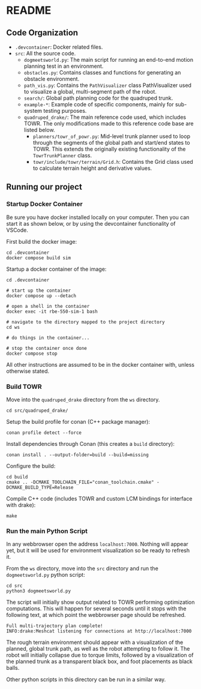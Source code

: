 # README

## Code Organization
- `.devcontainer`: Docker related files.
- `src`: All the source code.
  - `dogmeetsworld.py`: The main script for running an end-to-end motion
    planning test in an environment.
  - `obstacles.py`: Contains classes and functions for generating an obstacle environment.
  - `path_vis.py`: Contains the `PathVisualizer` class PathVisualizer used to
    visualize a global, multi-segment path of the robot.
  - `search/`: Global path planning code for the quadruped trunk.
  - `example-*`: Example code of specific components, mainly for sub-system testing purposes.
  - `quadruped_drake/`: The main reference code used, which includes TOWR. The
    only modifications made to this reference code base are listed below.
    - `planners/towr_of_powr.py`: Mid-level trunk planner used to loop through
      the segments of the global path and start/end states to TOWR. This extends
      the originally existing functionality of the `TowrTrunkPlanner` class.
    - `towr/include/towr/terrain/Grid.h`: Contains the Grid class used to
      calculate terrain height and derivative values.

## Running our project

### Startup Docker Container

Be sure you have docker installed locally on your computer. Then you can start it as shown below, or by using the devcontainer functionality of VSCode.

First build the docker image:
``` shell
cd .devcontainer
docker compose build sim
```

Startup a docker container of the image:
``` shell
cd .devcontainer

# start up the container
docker compose up --detach

# open a shell in the container
docker exec -it rbe-550-sim-1 bash

# navigate to the directory mapped to the project directory
cd ws

# do things in the container...

# stop the container once done
docker compose stop
```

All other instructions are assumed to be in the docker container with, unless otherwise stated.

### Build TOWR
Move into the `quadruped_drake` directory from the `ws` directory.

``` shell
cd src/quadruped_drake/
```

Setup the build profile for conan (C++ package manager):

``` shell
conan profile detect --force
```

Install dependencies through Conan (this creates a `build` directory):

``` shell
conan install . --output-folder=build --build=missing
```

Configure the build:
``` shell
cd build
cmake .. -DCMAKE_TOOLCHAIN_FILE="conan_toolchain.cmake" -DCMAKE_BUILD_TYPE=Release

```

Compile C\+\+ code (includes TOWR and custom LCM bindings for interface with drake):
```
make
```

### Run the main Python Script
In any webbrowser open the address `localhost:7000`. Nothing will appear yet,
but it will be used for environment visualization so be ready to refresh it.


From the `ws` directory, move into the `src` directory and run the `dogmeetsworld.py` python script:

``` shell
cd src
python3 dogmeetsworld.py
```

The script will initially show output related to TOWR performing optimization
computations. This will happen for several seconds until it stops with the
following text, at which point the webbrowser page should be refreshed.

``` shell
Full multi-trajectory plan complete!
INFO:drake:Meshcat listening for connections at http://localhost:7000
```

The rough terrain environment should appear with a visualization of the planned,
global trunk path, as well as the robot attempting to follow it. The robot will
initially collapse due to torque limits, followed by a visualization of the
planned trunk as a transparent black box, and foot placements as black balls.

Other python scripts in this directory can be run in a similar way.
